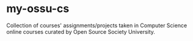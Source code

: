 # my-ossu-cs
Collection of courses' assignments/projects taken in Computer Science online courses curated by Open Source Society University.
